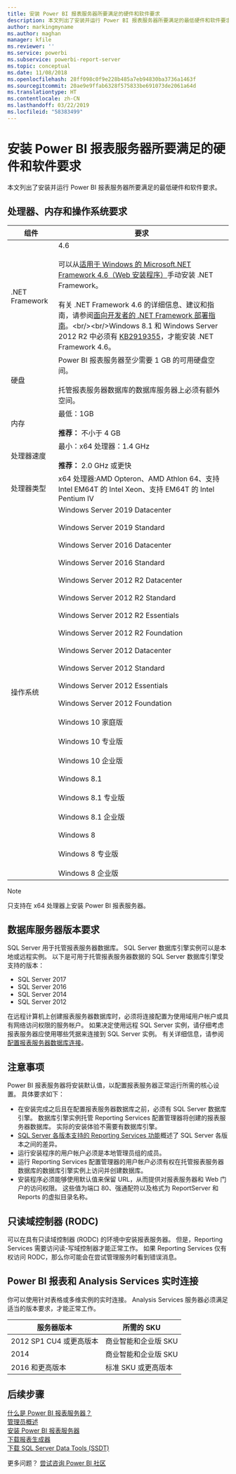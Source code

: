 ```yaml
---
title: 安装 Power BI 报表服务器所要满足的硬件和软件要求
description: 本文列出了安装并运行 Power BI 报表服务器所要满足的最低硬件和软件要求。
author: markingmyname
ms.author: maghan
manager: kfile
ms.reviewer: ''
ms.service: powerbi
ms.subservice: powerbi-report-server
ms.topic: conceptual
ms.date: 11/08/2018
ms.openlocfilehash: 28ff098c0f9e228b485a7eb94830ba3736a1463f
ms.sourcegitcommit: 20ae9e9ffab6328f575833be691073de2061a64d
ms.translationtype: HT
ms.contentlocale: zh-CN
ms.lasthandoff: 03/22/2019
ms.locfileid: "58383499"
---
```

# <a name="hardware-and-software-requirements-for-installing-power-bi-report-server"></a>安装 Power BI 报表服务器所要满足的硬件和软件要求

本文列出了安装并运行 Power BI 报表服务器所要满足的最低硬件和软件要求。

## <a name="processor-memory-and-operating-system-requirements"></a>处理器、内存和操作系统要求

| 组件 | 要求 |
| --- | --- |
| .NET Framework |4.6<br><br>可以从[适用于 Windows 的 Microsoft.NET Framework 4.6（Web 安装程序）](http://support.microsoft.com/kb/3045560)手动安装 .NET Framework。<br/><br/> 有关 .NET Framework 4.6 的详细信息、建议和指南，请参阅[面向开发者的 .NET Framework 部署指南](http://msdn.microsoft.com/library/ee942965\(v=vs.110\).aspx)。<br/><br/>Windows 8.1 和 Windows Server 2012 R2 中必须有 [KB2919355](http://support.microsoft.com/kb/2919355)，才能安装 .NET Framework 4.6。 |
| 硬盘 |Power BI 报表服务器至少需要 1 GB 的可用硬盘空间。<br><br>托管报表服务器数据库的数据库服务器上必须有额外空间。 |
| 内存 |最低：1GB<br/><br/> **推荐：** 不小于 4 GB |
| 处理器速度 |最小：x64 处理器：1.4 GHz<br/><br/> **推荐：** 2.0 GHz 或更快 |
| 处理器类型 |x64 处理器:AMD Opteron、AMD Athlon 64、支持 Intel EM64T 的 Intel Xeon、支持 EM64T 的 Intel Pentium IV |
| 操作系统 |Windows Server 2019 Datacenter<br><br>Windows Server 2019 Standard<br><br>Windows Server 2016 Datacenter<br><br>Windows Server 2016 Standard<br><br>Windows Server 2012 R2 Datacenter<br><br>Windows Server 2012 R2 Standard<br><br>Windows Server 2012 R2 Essentials<br><br>Windows Server 2012 R2 Foundation<br><br>Windows Server 2012 Datacenter<br><br>Windows Server 2012 Standard<br><br>Windows Server 2012 Essentials<br><br>Windows Server 2012 Foundation<br><br>Windows 10 家庭版<br><br>Windows 10 专业版<br><br>Windows 10 企业版<br><br>Windows 8.1<br><br>Windows 8.1 专业版<br><br>Windows 8.1 企业版<br><br>Windows 8<br><br>Windows 8 专业版<br><br>Windows 8 企业版 |

> [!NOTE]
> 只支持在 x64 处理器上安装 Power BI 报表服务器。


## <a name="database-server-version-requirements"></a>数据库服务器版本要求

SQL Server 用于托管报表服务器数据库。 SQL Server 数据库引擎实例可以是本地或远程实例。 以下是可用于托管报表服务器数据的 SQL Server 数据库引擎受支持的版本：

* SQL Server 2017
* SQL Server 2016
* SQL Server 2014
* SQL Server 2012

在远程计算机上创建报表服务器数据库时，必须将连接配置为使用域用户帐户或具有网络访问权限的服务帐户。 如果决定使用远程 SQL Server 实例，请仔细考虑报表服务器应使用哪些凭据来连接到 SQL Server 实例。 有关详细信息，请参阅[配置报表服务器数据库连接](https://docs.microsoft.com/sql/reporting-services/install-windows/configure-a-report-server-database-connection-ssrs-configuration-manager)。

## <a name="considerations"></a>注意事项

Power BI 报表服务器将安装默认值，以配置报表服务器正常运行所需的核心设置。 具体要求如下：

* 在安装完成之后且在配置报表服务器数据库之前，必须有 SQL Server 数据库引擎。 数据库引擎实例托管 Reporting Services 配置管理器将创建的报表服务器数据库。 实际的安装体验不需要有数据库引擎。
* [SQL Server 各版本支持的 Reporting Services 功能](https://docs.microsoft.com/sql/reporting-services/reporting-services-features-supported-by-the-editions-of-sql-server-2016)概述了 SQL Server 各版本之间的差异。
* 运行安装程序的用户帐户必须是本地管理员组的成员。
* 运行 Reporting Services 配置管理器的用户帐户必须有权在托管报表服务器数据库的数据库引擎实例上访问并创建数据库。
* 安装程序必须能够使用默认值来保留 URL，从而提供对报表服务器和 Web 门户的访问权限。 这些值为端口 80、强通配符以及格式为 ReportServer 和 Reports 的虚拟目录名称。

## <a name="read-only-domain-controller-rodc"></a>只读域控制器 (RODC)

 可以在具有只读域控制器 (RODC) 的环境中安装报表服务器。 但是，Reporting Services 需要访问读-写域控制器才能正常工作。 如果 Reporting Services 仅有权访问 RODC，那么你可能会在尝试管理服务时看到错误消息。

## <a name="power-bi-reports-and-analysis-services-live-connections"></a>Power BI 报表和 Analysis Services 实时连接

你可以使用针对表格或多维实例的实时连接。 Analysis Services 服务器必须满足适当的版本要求，才能正常工作。

| **服务器版本** | **所需的 SKU** |
| --- | --- |
| 2012 SP1 CU4 或更高版本 |商业智能和企业版 SKU |
| 2014 |商业智能和企业版 SKU |
| 2016 和更高版本 |标准 SKU 或更高版本 |

## <a name="next-steps"></a>后续步骤

[什么是 Power BI 报表服务器？](get-started.md)  
[管理员概述](admin-handbook-overview.md)  
[安装 Power BI 报表服务器](install-report-server.md)  
[下载报表生成器](https://www.microsoft.com/download/details.aspx?id=53613)  
[下载 SQL Server Data Tools (SSDT)](http://go.microsoft.com/fwlink/?LinkID=616714)

更多问题？ [尝试咨询 Power BI 社区](https://community.powerbi.com/)